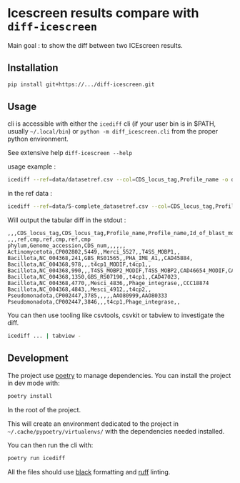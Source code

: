 # Icescreen results compare with `diff-icescreen`

Main goal : to show the diff between two ICEscreen results.

## Installation

```bash
pip install git+https://.../diff-icescreen.git
```

## Usage

cli is accessible with either the `icediff` cli (if your user bin is in $PATH,
usually `~/.local/bin`) or `python -m diff_icescreen.cli` from the proper python
environment.

See extensive help `diff-icescreen --help`

usage example :

```bash
icediff --ref=data/datasetref.csv --col=CDS_locus_tag,Profile_name -o data/diff.csv data/v0/ data/v1/
```

in the ref data :

```bash
icediff --ref=data/5-complete_datasetref.csv --col=CDS_locus_tag,Profile_name,Id_of_blast_most_similar_ref_SP data/ICEscreen_raw_output_v0/ data/ICEscreen_raw_output_v1/
```

Will output the tabular diff in the stdout :

```
,,,CDS_locus_tag,CDS_locus_tag,Profile_name,Profile_name,Id_of_blast_most_similar_ref_SP,Id_of_blast_most_similar_ref_SP
,,,ref,cmp,ref,cmp,ref,cmp
phylum,Genome_accession,CDS_num,,,,,,
Actinomycetota,CP002802,5449,,Merci_5527,,T4SS_MOBP1,,
Bacillota,NC_004368,241,GBS_RS01565,,PHA_IME_A1,,CAD45884,
Bacillota,NC_004368,978,,,t4cp1_MODIF,t4cp1,,
Bacillota,NC_004368,990,,,T4SS_MOBP2_MODIF,T4SS_MOBP2,CAD46654_MODIF,CAD46654
Bacillota,NC_004368,1350,GBS_RS07190,,t4cp1,,CAD47023,
Bacillota,NC_004368,4770,,Mesci_4836,,Phage_integrase,,CCC18874
Bacillota,NC_004368,4843,,Mesci_4912,,t4cp2,,
Pseudomonadota,CP002447,3785,,,,,AAO80999,AAO80333
Pseudomonadota,CP002447,3846,,,t4cp1,Phage_integrase,,
```

You can then use tooling like csvtools, csvkit or tabview to investigate the
diff.

```bash
icediff ... | tabview -
```

## Development

The project use [poetry] to manage
dependencies. You can install the project in dev mode with:

```bash
poetry install
```

In the root of the project.

This will create an environment dedicated to the project in
`~/.cache/pypoetry/virtualenvs/` with the dependencies needed installed.

You can then run the cli with:

```bash
poetry run icediff
```

All the files should use [black] formatting and [ruff] linting.

[poetry]: https://github.com/python-poetry/poetry
[black]: https://github.com/psf/black
[ruff]: https://github.com/charliermarsh/ruff